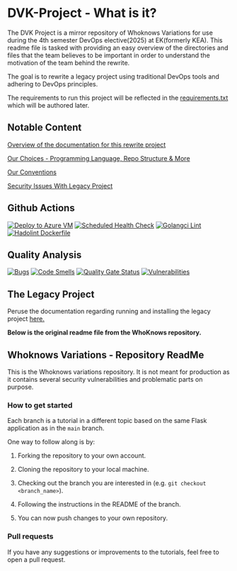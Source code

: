 # DVK-Project - What is it?
The DVK Project is a mirror repository of Whoknows Variations for use during the 4th semester DevOps elective(2025) at EK(formerly KEA). This readme file is tasked with providing an easy overview of the directories and files that the team believes to be important in order to understand the motivation of the team behind the rewrite.

The goal is to rewrite a legacy project using traditional DevOps tools and adhering to DevOps principles.

The requirements to run this project will be reflected in the [requirements.txt](path/to/requirements.txt) which will be authored later.


## Notable Content
[Overview of the documentation for this rewrite project](/documentation/)

[Our Choices - Programming Language, Repo Structure & More](/documentation/our_choices.md)

[Our Conventions](/documentation/our_conventions.md)

[Security Issues With Legacy Project](/documentation/legacy_codebase/Legacy_Codebase_Problems.md)

## Github Actions
[![Deploy to Azure VM](https://github.com/DVK-DEVOPS/DVK-Project/actions/workflows/azure.yml/badge.svg)](https://github.com/DVK-DEVOPS/DVK-Project/actions/workflows/azure.yml)
[![Scheduled Health Check](https://github.com/DVK-DEVOPS/DVK-Project/actions/workflows/health.yml/badge.svg)](https://github.com/DVK-DEVOPS/DVK-Project/actions/workflows/health.yml)
[![Golangci Lint](https://github.com/DVK-DEVOPS/DVK-Project/actions/workflows/golangci_lint.yml/badge.svg)](https://github.com/DVK-DEVOPS/DVK-Project/actions/workflows/golangci_lint.yml)
[![Hadolint Dockerfile](https://github.com/DVK-DEVOPS/DVK-Project/actions/workflows/hadolint.yml/badge.svg)](https://github.com/DVK-DEVOPS/DVK-Project/actions/workflows/hadolint.yml)

## Quality Analysis
[![Bugs](https://sonarcloud.io/api/project_badges/measure?project=DVK-DEVOPS_DVK-Project&metric=bugs)](https://sonarcloud.io/summary/new_code?id=DVK-DEVOPS_DVK-Project)
[![Code Smells](https://sonarcloud.io/api/project_badges/measure?project=DVK-DEVOPS_DVK-Project&metric=code_smells)](https://sonarcloud.io/summary/new_code?id=DVK-DEVOPS_DVK-Project)
[![Quality Gate Status](https://sonarcloud.io/api/project_badges/measure?project=DVK-DEVOPS_DVK-Project&metric=alert_status)](https://sonarcloud.io/summary/new_code?id=DVK-DEVOPS_DVK-Project)
[![Vulnerabilities](https://sonarcloud.io/api/project_badges/measure?project=DVK-DEVOPS_DVK-Project&metric=vulnerabilities)](https://sonarcloud.io/summary/new_code?id=DVK-DEVOPS_DVK-Project)

## The Legacy Project
Peruse the documentation regarding running and installing the legacy project [here.](documentation\legacy_codebase\README.md)

**Below is the original readme file from the WhoKnows repository.**
## Whoknows Variations - Repository ReadMe

This is the Whoknows variations repository. It is not meant for production as it contains several security vulnerabilities and problematic parts on purpose. 

### How to get started

Each branch is a tutorial in a different topic based on the same Flask application as in the `main` branch. 

One way to follow along is by:

1. Forking the repository to your own account.

2. Cloning the repository to your local machine.

3. Checking out the branch you are interested in (e.g. `git checkout <branch_name>`).

4. Following the instructions in the README of the branch.

5. You can now push changes to your own repository. 

### Pull requests

If you have any suggestions or improvements to the tutorials, feel free to open a pull request.

